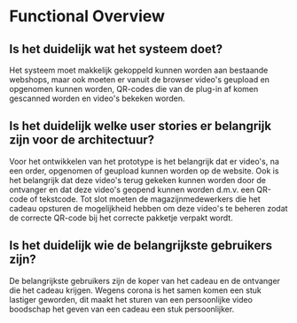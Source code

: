 # Functional Overview

<!--
Intent

This section allows you to summarise what the key functions of the system are. It also allows you to make an explicit link between the functional aspects of the system (use cases, user stories, etc) and, if they are significant to the architecture, to explain why. A functional overview should answer the following types of questions:

• Is it clear what the system actually does?
• Is it clear which features, functions, use cases, user stories, etc are significant to the architecture and why?
• Is it clear who the important users are (roles,actors,personas,etc)and how  the system caters for their needs?
• It is clear that the above has been used to shape and define the architecture?

Alternatively, if your software automates a business process or workflow, a functional view should answer questions like the following:

• Is it clear what the system does from a process perspective?
• What are the major processes and flows of information through the system?
-->

## Is het duidelijk wat het systeem doet?
Het systeem moet makkelijk gekoppeld kunnen worden aan bestaande webshops, maar ook moeten er vanuit de browser video's geupload en opgenomen kunnen worden, QR-codes die van de plug-in af komen gescanned worden en video's bekeken worden.

## Is het duidelijk welke user stories er belangrijk zijn voor de architectuur?
Voor het ontwikkelen van het prototype is het belangrijk dat er video's, na een order, opgenomen of geupload kunnen worden op de website. Ook is het belangrijk dat deze video's terug gekeken kunnen worden door de ontvanger en dat deze video's geopend kunnen worden d.m.v. een QR-code of tekstcode. Tot slot moeten de magazijnmedewerkers die het cadeau opsturen de mogelijkheid hebben om deze video's te beheren zodat de correcte QR-code bij het correcte pakketje verpakt wordt.

## Is het duidelijk wie de belangrijkste gebruikers zijn?
De belangrijkste gebruikers zijn de koper van het cadeau en de ontvanger die het cadeau krijgen. Wegens corona is het samen komen een stuk lastiger geworden, dit maakt het sturen van een persoonlijke video boodschap het geven van een cadeau een stuk persoonlijker.